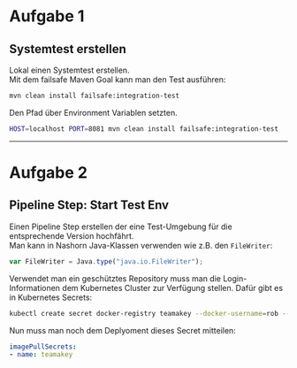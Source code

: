 # Aufgabe 1

## Systemtest erstellen
Lokal einen Systemtest erstellen.  
Mit dem failsafe Maven Goal kann man den Test ausführen:
```bash
mvn clean install failsafe:integration-test
```
Den Pfad über Environment Variablen setzten.
```bash
HOST=localhost PORT=8081 mvn clean install failsafe:integration-test
```
---
 
# Aufgabe 2

## Pipeline Step: Start Test Env
Einen Pipeline Step erstellen der eine Test-Umgebung für die entsprechende Version hochfährt.  
Man kann in Nashorn Java-Klassen verwenden wie z.B. den `FileWriter`:
```javascript
var FileWriter = Java.type("java.io.FileWriter");
```
Verwendet man ein geschütztes Repository muss man die Login-Informationen dem Kubernetes Cluster zur Verfügung stellen. Dafür gibt es in Kubernetes Secrets:
```bash
kubectl create secret docker-registry teamakey --docker-username=rob --docker-password=1234 --docker-email=robert.brem@adesso.ch --docker-server=teama.disruptor.ninja:30500
```
Nun muss man noch dem Deplyoment dieses Secret mitteilen:
```yaml
imagePullSecrets:
- name: teamakey
```
